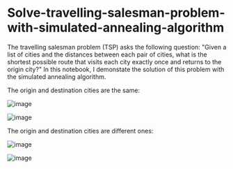 # Solve-travelling-salesman-problem-with-simulated-annealing-algorithm

The travelling salesman problem (TSP) asks the following question: "Given a list of cities and the distances between each pair of cities, what is the shortest possible route that visits each city exactly once and returns to the origin city?" In this notebook, I demonstate the solution of this problem with the simulated annealing algorithm.

The origin and destination cities are the same:

![image](https://github.com/hanfei1986/Solve-travelling-salesman-problem-with-simulated-annealing-algorithm/assets/59255164/47576d1c-9d9a-497a-8d96-56203506206a)

![image](https://github.com/hanfei1986/Solve-travelling-salesman-problem-with-simulated-annealing-algorithm/assets/59255164/513280dc-ccbc-4ea1-9fee-155bbe98cac1)

The origin and destination cities are different ones:

![image](https://github.com/hanfei1986/Solve-travelling-salesman-problem-with-simulated-annealing-algorithm/assets/59255164/7a73007a-284f-4ddf-bd00-cf3c2a4b2ac0)

![image](https://github.com/hanfei1986/Solve-travelling-salesman-problem-with-simulated-annealing-algorithm/assets/59255164/7e08d945-b6e3-44c7-9dfd-976d1fdd41ea)
